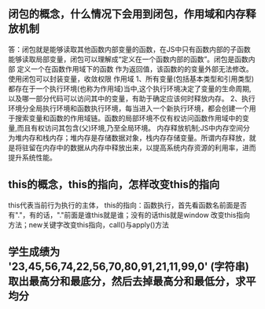 ## 闭包的概念，什么情况下会用到闭包，作用域和内存释放机制
答：闭包就是能够读取其他函数内部变量的函数，在JS中只有函数内部的子函数能够读取局部变量，闭包可以理解成“定义在一个函数内部的函数”。闭包是函数内部 定义一个在函数作用域下的函数 作为返回值，该函数的的变量外部无法修改。
使用闭包可以封装变量，收敛权限 
作用域
1、所有变量(包括基本类型和引用类型)都存在于一个执行环境(也称为作用域)当中,这个执行环境决定了变量的生命周期,以及哪一部分代码可以访问其中的变量，有助于确定应该何时释放内存。
2、执行环境分全局执行环境和函数执行环境，每当进入一个新执行环境，都会创建一个用于搜索变量和函数的作用域链。函数的局部环境不仅有权访问函数作用域中的变量,而且有权访问其包含(父)环境,乃至全局环境。
内存释放机制;JS中内存空间分为堆内存和栈内存；堆内存是存储数据对象，栈内存存储变量。所谓内存释放，就是将驻留在内存中的数据从内存中释放出来，以提高系统内存资源的利用率，进而提升系统性能。

## this的概念，this的指向，怎样改变this的指向
this代表当前行为执行的主体，
this的指向：函数执行，首先看函数名前面是否有"."，有的话，"."前面是谁this就是谁；没有的话this就是window
改变this指向方法；new关键字改变this指向，call()与apply()方法
## 学生成绩为 '23,45,56,74,22,56,70,80,91,21,11,99,0' (字符串) 取出最高分和最底分，然后去掉最高分和最低分，求平均分 